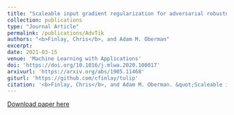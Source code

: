 ```yaml
---
title: "Scaleable input gradient regularization for adversarial robustness"
collection: publications
type: "Journal Article"
permalink: /publications/AdvTik
authors: "<b>Finlay, Chris</b>, and Adam M. Oberman"
excerpt: 
date: 2021-03-15
venue: 'Machine Learning with Applications'
doi: 'https://doi.org/10.1016/j.mlwa.2020.100017'
arxivurl: 'https://arxiv.org/abs/1905.11468'
giturl: 'https://github.com/cfinlay/tulip'
citation: '<b>Finlay, Chris</b>, and Adam M. Oberman. &quot;Scaleable input gradient regularization for adversarial robustness.&quot; <i>Machine Learning with Applications</i> 3 (2021): 100017.'
---
```


[Download paper here]({{site.url}}/files/publications/AdvTik.pdf)
